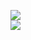 [![](https://img.shields.io/badge/Made%20With-Github%20Spray-lightgrey.svg?style=for-the-badge&logo=github)](https://github.com/Annihil/github-spray#20910)  
[![](https://i.imgur.com/2DrTn0Z.gif)](https://github.com/Annihil/github-spray)